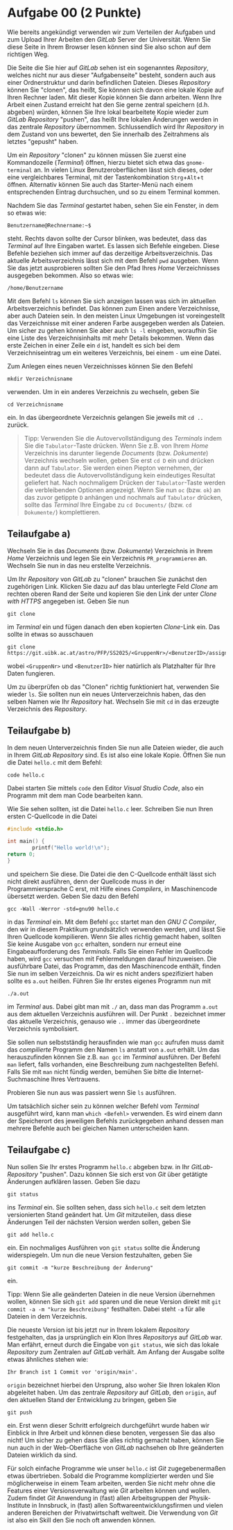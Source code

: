 # Aufgabe 00 (2 Punkte)

Wie bereits angekündigt verwenden wir zum Verteilen der Aufgaben und zum Upload Ihrer Arbeiten den _GitLab_ Server der Universität. Wenn Sie diese Seite in Ihrem Browser lesen können sind Sie also schon auf dem richtigen Weg.

Die Seite die Sie hier auf _GitLab_ sehen ist ein sogenanntes _Repository_, welches nicht nur aus dieser "Aufgabenseite" besteht, sondern auch aus einer Ordnerstruktur und darin befindlichen Dateien. Dieses _Repository_ können Sie "clonen", das heißt, Sie können sich davon eine lokale Kopie auf Ihren Rechner laden. Mit dieser Kopie können Sie dann arbeiten. Wenn Ihre Arbeit einen Zustand erreicht hat den Sie gerne zentral speichern (d.h. abgeben) würden, können Sie Ihre lokal bearbeitete Kopie wieder zum _GitLab_ _Repository_ "pushen", das heißt Ihre lokalen Änderungen werden in das zentrale _Repository_ übernommen. Schlussendlich wird Ihr _Repository_ in dem Zustand von uns bewertet, den Sie innerhalb des Zeitrahmens als letztes "gepusht" haben.

Um ein _Repository_ "clonen" zu können müssen Sie zuerst eine Kommandozeile (_Terminal_) öffnen, hierzu bietet sich etwa das `gnome-terminal` an. In vielen Linux Benutzeroberflächen lässt sich dieses, oder eine vergleichbares Terminal, mit der Tastenkombination `Strg`+`Alt`+`t` öffnen. Alternativ können Sie auch das Starter-Menü nach einem entsprechenden Eintrag durchsuchen, und so zu einem Terminal kommen.

Nachdem Sie das _Terminal_ gestartet haben, sehen Sie ein Fenster, in dem so etwas wie:

```
Benutzername@Rechnername:~$
```

steht. Rechts davon sollte der Cursor blinken, was bedeutet, dass das _Terminal_ auf Ihre Eingaben wartet. Es lassen sich Befehle eingeben. Diese Befehle beziehen sich immer auf das derzeitige Arbeitsverzeichnis. Das aktuelle Arbeitsverzeichnis lässt sich mit dem Befehl `pwd` ausgeben. Wenn Sie das jetzt ausprobieren sollten Sie den Pfad Ihres _Home_ Verzeichnisses ausgegeben bekommen. Also so etwas wie:

```
/home/Benutzername
```

Mit dem Befehl `ls` können Sie sich anzeigen lassen was sich im aktuellen Arbeitsverzeichnis befindet. Das können zum Einen andere Verzeichnisse, aber auch Dateien sein. In den meisten Linux Umgebungen ist voreingestellt das Verzeichnisse mit einer anderen Farbe ausgegeben werden als Dateien. Um sicher zu gehen können Sie aber auch `ls -l` eingeben, woraufhin Sie eine Liste des Verzeichnisinhalts mit mehr Details bekommen. Wenn das erste Zeichen in einer Zeile ein `d` ist, handelt es sich bei dem Verzeichniseintrag um ein weiteres Verzeichnis, bei einem `-` um eine Datei.

Zum Anlegen eines neuen Verzeichnisses können Sie den Befehl

```
mkdir Verzeichnisname
```

verwenden. Um in ein anderes Verzeichnis zu wechseln, geben Sie

```
cd Verzeichnisname
```

ein. In das übergeordnete Verzeichnis gelangen Sie jeweils mit `cd ..` zurück.

> Tipp: Verwenden Sie die Autovervollständigung des _Terminals_ indem Sie die `Tabulator`-Taste drücken. Wenn Sie z.B. von Ihrem _Home_ Verzeichnis ins darunter liegende _Documents_ (bzw. _Dokumente_) Verzeichnis wechseln wollen, geben Sie erst `cd D` ein und drücken dann auf `Tabulator`. Sie werden einen Piepton vernehmen, der bedeutet dass die Autovervollständigung kein eindeutiges Resultat geliefert hat. Nach nochmaligem Drücken der `Tabulator`-Taste werden die verbleibenden Optionen angezeigt. Wenn Sie nun `oc` (bzw. `ok`) an das zuvor getippte `D` anhängen und nochmals auf `Tabulator` drücken, sollte das _Terminal_ Ihre Eingabe zu `cd Documents/` (bzw. `cd Dokumente/`) komplettieren.

## Teilaufgabe a)

Wechseln Sie in das _Documents_ (bzw. _Dokumente_) Verzeichnis in Ihrem _Home_ Verzeichnis und legen Sie ein Verzeichnis `PR_programmieren` an. Wechseln Sie nun in das neu erstellte Verzeichnis.

Um Ihr _Repository_ von _GitLab_ zu "clonen" brauchen Sie zunächst den zugehörigen Link. Klicken Sie dazu auf das blau unterlegte Feld _Clone_ am rechten oberen Rand der Seite und kopieren Sie den Link der unter _Clone with HTTPS_ angegeben ist. Geben Sie nun

```
git clone
```

im _Terminal_ ein und fügen danach den eben kopierten _Clone_-Link ein. Das sollte in etwas so ausschauen

```
git clone https://git.uibk.ac.at/astro/PFP/SS2025/<GruppenNr>/<BenutzerID>/assignment00.git
```

wobei `<GruppenNr>` und `<BenutzerID>` hier natürlich als Platzhalter für Ihre Daten fungieren.

Um zu überprüfen ob das "Clonen" richtig funktioniert hat, verwenden Sie wieder `ls`. Sie sollten nun ein neues Unterverzeichnis haben, das den selben Namen wie Ihr _Repository_ hat. Wechseln Sie mit `cd` in das erzeugte Verzeichnis des _Repository_.

## Teilaufgabe b)

In dem neuen Unterverzeichnis finden Sie nun alle Dateien wieder, die auch in Ihrem _GitLab_ _Repository_ sind. Es ist also eine lokale Kopie. Öffnen Sie nun die Datei `hello.c` mit dem Befehl:

```
code hello.c
```

Dabei starten Sie mittels `code` den Editor _Visual Studio Code_, also ein Programm mit dem man Code bearbeiten kann.

Wie Sie sehen sollten, ist die Datei `hello.c` leer. Schreiben Sie nun Ihren ersten C-Quellcode in die Datei

```c
#include <stdio.h>

int main() {
        printf("Hello world!\n");
return 0;        
}
```

und speichern Sie diese. Die Datei die den C-Quellcode enthält lässt sich nicht direkt ausführen, denn der Quellcode muss in der Programmiersprache C erst, mit Hilfe eines _Compilers_, in Maschinencode übersetzt werden. Geben Sie dazu den Befehl

```
gcc -Wall -Werror -std=gnu90 hello.c
```

in das _Terminal_ ein. Mit dem Befehl `gcc` startet man den _GNU C Compiler_, den wir in diesem Praktikum grundsätzlich verwenden werden, und lässt Sie Ihren Quellcode kompilieren. Wenn Sie alles richtig gemacht haben, sollten Sie keine Ausgabe von `gcc` erhalten, sondern nur erneut eine Eingabeaufforderung des _Terminals_. Falls Sie einen Fehler im Quellcode haben, wird `gcc` versuchen mit Fehlermeldungen darauf hinzuweisen. Die ausführbare Datei, das Programm, das den Maschinencode enthält, finden Sie nun im selben Verzeichnis. Da wir es nicht anders spezifiziert haben sollte es `a.out` heißen. Führen Sie Ihr erstes eigenes Programm nun mit

```
./a.out
```

im _Terminal_ aus. Dabei gibt man mit `./` an, dass man das Programm `a.out` aus dem aktuellen Verzeichnis ausführen will. Der Punkt `.` bezeichnet immer das aktuelle Verzeichnis, genauso wie `..` immer das übergeordnete Verzeichnis symbolisiert.

Sie sollen nun selbstständig herausfinden wie man `gcc` aufrufen muss damit das _compilierte_ Programm den Namen `ls` anstatt von `a.out` erhält. Um das herauszufinden können Sie z.B. `man gcc` im _Terminal_ ausführen. Der Befehl `man` liefert, falls vorhanden, eine Beschreibung zum nachgestellten Befehl. Falls Sie mit `man` nicht fündig werden, bemühen Sie bitte die Internet-Suchmaschine Ihres Vertrauens.

Probieren Sie nun aus was passiert wenn Sie `ls` ausführen.

Um tatsächlich sicher sein zu können welcher Befehl vom _Terminal_ ausgeführt wird, kann man `which <Befehl>` verwenden. Es wird einem dann der Speicherort des jeweiligen Befehls zurückgegeben anhand dessen man mehrere Befehle auch bei gleichen Namen unterscheiden kann.

## Teilaufgabe c)

Nun sollen Sie Ihr erstes Programm `hello.c` abgeben bzw. in Ihr _GitLab-Repository_ "pushen". Dazu können Sie sich erst von _Git_ über getätigte Änderungen aufklären lassen. Geben Sie dazu

```
git status
```

ins _Terminal_ ein. Sie sollten sehen, dass sich `hello.c` seit dem letzten versionierten Stand geändert hat. Um _Git_ mitzuteilen, dass diese Änderungen Teil der nächsten Version werden sollen, geben Sie

```
git add hello.c
```

ein. Ein nochmaliges Ausführen von `git status` sollte die Änderung widerspiegeln. Um nun die neue Version festzuhalten, geben Sie

```
git commit -m "kurze Beschreibung der Änderung"
```

ein.

Tipp: Wenn Sie alle geänderten Dateien in die neue Version übernehmen wollen, können Sie sich `git add` sparen und die neue Version direkt mit `git commit -a -m "kurze Beschreibung"` festhalten. Dabei steht `-a` für alle Dateien in dem Verzeichnis.

Die neueste Version ist bis jetzt nur in Ihrem lokalem _Repository_ festgehalten, das ja ursprünglich ein Klon Ihres _Repositorys_ auf _GitLab_ war. Man erfährt, erneut durch die Eingabe von `git status`, wie sich das lokale _Repository_ zum Zentralen auf _GitLab_ verhält. Am Anfang der Ausgabe sollte etwas ähnliches stehen wie:

```
Ihr Branch ist 1 Commit vor 'origin/main'.
```

`origin` bezeichnet hierbei den Ursprung, also woher Sie Ihren lokalen Klon abgeleitet haben. Um das zentrale _Repository_ auf _GitLab_, den `origin`, auf den aktuellen Stand der Entwicklung zu bringen, geben Sie

```
git push
```

ein. Erst wenn dieser Schritt erfolgreich durchgeführt wurde haben wir Einblick in Ihre Arbeit und können diese benoten, vergessen Sie das also nicht! Um sicher zu gehen dass Sie alles richtig gemacht haben, können Sie nun auch in der Web-Oberfläche von _GitLab_ nachsehen ob Ihre geänderten Dateien wirklich da sind.

Für solch einfache Programme wie unser `hello.c` ist _Git_ zugegebenermaßen etwas übertrieben. Sobald die Programme komplizierter werden und Sie möglicherweise in einem Team arbeiten, werden Sie nicht mehr ohne die Features einer Versionsverwaltung wie _Git_ arbeiten können und wollen. Zudem findet _Git_ Anwendung in (fast) allen Arbeitsgruppen der Physik-Institute in Innsbruck, in (fast) allen Softwareentwicklungsfirmen und vielen anderen Bereichen der Privatwirtschaft weltweit. Die Verwendung von _Git_ ist also ein Skill den Sie noch oft anwenden können.
